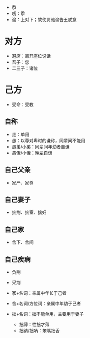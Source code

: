 * 忝
* 叨：忝
* 谕：上对下；故使贾驰谕告王朕意
# 对方
* 避席：离开座位说话
* 吾子：您
* 二三子：诸位
# 己方

* 受命：受教
## 自称
* 走：单用
* 愚：以尊对卑时的谦称，同辈间不能用
* 愚弟/小弟：同辈间年幼者自谦
* 愚侄/小侄：晚辈自谦
## 自己父亲
* 家严、家尊
## 自己妻子
* 拙荆、拙室、拙妇
## 自己家
* 舍下、舍间
## 自己疾病
* 负荆
* 采荆

* 家+名词：亲属中年长于己者
* 舍+名词/方位词：亲属中年幼于己者
* 拙+名词：拙不能单用，主要用于妻子
	* 拙薄：性拙才薄
	* 拙讷/拙吶：笨嘴拙舌